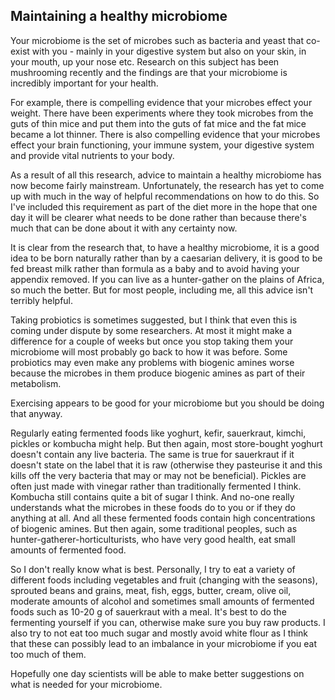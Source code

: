 <a name="microbiome"></a>
## Maintaining a healthy microbiome

Your microbiome is the set of microbes such as bacteria and yeast that co-exist with you - mainly in your digestive system but also on your skin, in your mouth, up your nose etc. Research on this subject has been mushrooming recently and the findings are that your microbiome is incredibly important for your health.

For example, there is compelling evidence that your microbes effect your weight. There have been experiments where they took microbes from the guts of thin mice and put them into the guts of fat mice and the fat mice became a lot thinner. There is also compelling evidence that your microbes effect your brain functioning, your immune system, your digestive system and provide vital nutrients to your body.

As a result of all this research, advice to maintain a healthy microbiome has now become fairly mainstream. Unfortunately, the research has yet to come up with much in the way of helpful recommendations on how to do this. So I've included this requirement as part of the diet more in the hope that one day it will be clearer what needs to be done rather than because there's much that can be done about it with any certainty now.

It is clear from the research that, to have a healthy microbiome, it is a good idea to be born naturally rather than by a caesarian delivery, it is good to be fed breast milk rather than formula as a baby and to avoid having your appendix removed. If you can live as a hunter-gather on the plains of Africa, so much the better. But for most people, including me, all this advice isn't terribly helpful. 

Taking probiotics is sometimes suggested, but I think that even this is coming under dispute by some researchers. At most it might make a difference for a couple of weeks but once you stop taking them your microbiome will most probably go back to how it was before. Some probiotics may even make any problems with biogenic amines worse because the microbes in them produce biogenic amines as part of their metabolism.

Exercising appears to be good for your microbiome but you should be doing that anyway.

Regularly eating fermented foods like yoghurt, kefir, sauerkraut, kimchi, pickles or kombucha might help. But then again, most store-bought yoghurt doesn't contain any live bacteria. The same is true for sauerkraut if it doesn't state on the label that it is raw (otherwise they pasteurise it and this kills off the very bacteria that may or may not be beneficial). Pickles are often just made with vinegar rather than traditionally fermented I think. Kombucha still contains quite a bit of sugar I think. And no-one really understands what the microbes in these foods do to you or if they do anything at all. And all these fermented foods contain high concentrations of biogenic amines. But then again, some traditional peoples, such as hunter-gatherer-horticulturists, who have very good health, eat small amounts of fermented food.

So I don't really know what is best. Personally, I try to eat a variety of different foods including vegetables and fruit (changing with the seasons), sprouted beans and grains, meat, fish, eggs, butter, cream, olive oil, moderate amounts of alcohol and sometimes small amounts of fermented foods such as 10-20 g of sauerkraut with a meal. It's best to do the fermenting yourself if you can, otherwise make sure you buy raw products. I also try to not eat too much sugar and mostly avoid white flour as I think that these can possibly lead to an imbalance in your microbiome if you eat too much of them.

Hopefully one day scientists will be able to make better suggestions on what is needed for your microbiome.